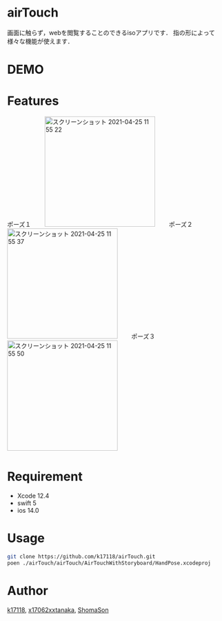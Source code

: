 # airTouch

画面に触らず，webを閲覧することのできるisoアプリです．
指の形によって様々な機能が使えます．
 
# DEMO
 

 
# Features
 
ポーズ１　　
<img width="256" alt="スクリーンショット 2021-04-25 11 55 22" src="https://user-images.githubusercontent.com/50346054/115978926-b04a6680-a5bd-11eb-8a4a-56f5d859f36e.png">　　
ポーズ２　　
<img width="256" alt="スクリーンショット 2021-04-25 11 55 37" src="https://user-images.githubusercontent.com/50346054/115978931-b4768400-a5bd-11eb-8097-15eab2cd8a18.png">　　
ポーズ３　　
<img width="256" alt="スクリーンショット 2021-04-25 11 55 50" src="https://user-images.githubusercontent.com/50346054/115978932-b50f1a80-a5bd-11eb-9bcc-6699ff8884a8.png">　　

# Requirement
 
 
* Xcode 12.4
* swift 5
* ios 14.0

 

 
# Usage
```bash
git clone https://github.com/k17118/airTouch.git
poen ./airTouch/airTouch/AirTouchWithStoryboard/HandPose.xcodeproj
```


 
# Author
 
[k17118](https://github.com/k17118),
[x17062xxtanaka](https://github.com/x17062xxtanaka),
[ShomaSon](https://github.com/ShomaSon)


